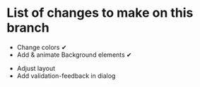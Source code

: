 # List of changes to make on this branch

+ Change colors ✔
+ Add & animate Background elements ✔
- Adjust layout
- Add validation-feedback in dialog
